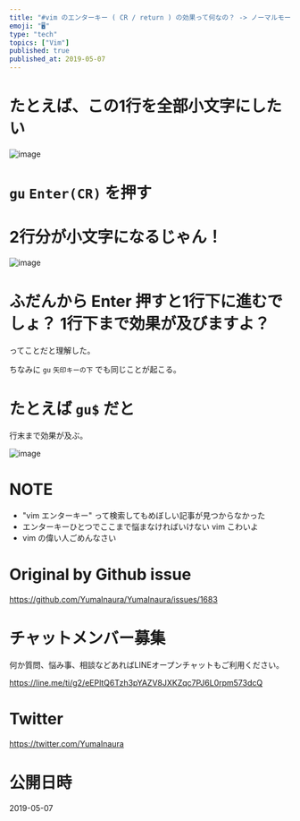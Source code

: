 ```yaml
---
title: "#vim のエンターキー ( CR / return ) の効果って何なの？ -> ノーマルモードのコマンド確定じゃないらしい"
emoji: "🖥"
type: "tech"
topics: ["Vim"]
published: true
published_at: 2019-05-07
---
```


# たとえば、この1行を全部小文字にしたい

![image](https://user-images.githubusercontent.com/13635059/57261790-4e2c8a00-70a4-11e9-83c6-16ab0d0064ac.png)

# `gu` `Enter(CR)` を押す

# 2行分が小文字になるじゃん！

![image](https://user-images.githubusercontent.com/13635059/57261791-54226b00-70a4-11e9-8eb7-b846cd9c45e0.png)

# ふだんから Enter 押すと1行下に進むでしょ？ 1行下まで効果が及びますよ？ 

ってことだと理解した。

ちなみに `gu` `矢印キーの下` でも同じことが起こる。

# たとえば `gu$` だと

行末まで効果が及ぶ。

![image](https://user-images.githubusercontent.com/13635059/57261800-669ca480-70a4-11e9-8d49-9ad5411117a1.png)

# NOTE

- "vim エンターキー" って検索してもめぼしい記事が見つからなかった
- エンターキーひとつでここまで悩まなければいけない vim こわいよ
- vim の偉い人ごめんなさい

# Original by Github issue

https://github.com/YumaInaura/YumaInaura/issues/1683








<!-- Update From Qiita API -->

# チャットメンバー募集


何か質問、悩み事、相談などあればLINEオープンチャットもご利用ください。

https://line.me/ti/g2/eEPltQ6Tzh3pYAZV8JXKZqc7PJ6L0rpm573dcQ





# Twitter


https://twitter.com/YumaInaura


<!-- Update From Qiita API -->



# 公開日時

2019-05-07
